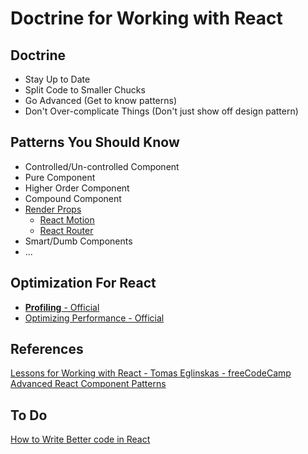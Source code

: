 # Doctrine for Working with React

## Doctrine
* Stay Up to Date
* Split Code to Smaller Chucks
* Go Advanced (Get to know patterns)
* Don't Over-complicate Things (Don't just show off design pattern)

## Patterns You Should Know
* Controlled/Un-controlled Component
* Pure Component
* Higher Order Component
* Compound Component
* [Render Props](https://reactjs.org/docs/render-props.html)
  * [React Motion](https://github.com/chenglou/react-motion)
  * [React Router](https://reacttraining.com/react-router/web/api/Route/render-func)
* Smart/Dumb Components
* ...

## Optimization For React
* [**Profiling** - Official](https://reactjs.org/docs/perf.html)
* [Optimizing Performance - Official](https://reactjs.org/docs/optimizing-performance.html)

## References
[Lessons for Working with React - Tomas Eglinskas - freeCodeCamp](https://medium.freecodecamp.org/mindset-lessons-from-a-year-with-react-1de862421981)
[Advanced React Component Patterns](https://blog.kentcdodds.com/advanced-react-component-patterns-56af2b74bc5f)


## To Do
[How to Write Better code in React](https://blog.bitsrc.io/how-to-write-better-code-in-react-best-practices-b8ca87d462b0)
